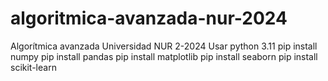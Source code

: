 # algoritmica-avanzada-nur-2024
Algorítmica avanzada Universidad NUR 2-2024
Usar python 3.11
pip install numpy
pip install pandas
pip install matplotlib
pip install seaborn
pip install scikit-learn